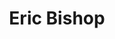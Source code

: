 ---
layout: page
title: Eric Bishop
description: Fall 2021
img: assets/img/members/EricBishop.jpeg
importance: 1
category: Undergraduate Students Alumni
redirect: https://www.ericbishop.net
---
